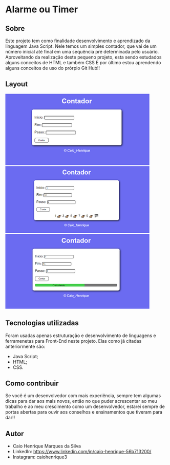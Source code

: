 # Alarme ou Timer

## Sobre
Este projeto tem como finalidade desenvolvimento e aprendizado da linguagem Java Script.
Nele temos um simples contador, que vai de um número inicial até final em uma sequência 
pré determinada pelo usuário. 
Aproveitando da realização deste pequeno projeto, esta sendo estudados alguns 
conceitos de HTML e também CSS
E por último estou aprendendo alguns conceitos de uso do prórpio Git Hub!!

## Layout
<img width="450" heigth="500" src="src/images/image1.png"> 
<img width="450" heigth="500" src="src/images/image2.png"> 
<img width="450" heigth="500" src="src/images/image3.png"> 

## Tecnologias utilizadas
Foram usadas apenas estruturação e desenvolvimento de linguagens e ferramenetas para Front-End
neste projeto. Elas como já citadas anteriormente são:

 - Java Script;
 - HTML;
 - CSS.

## Como contribuir
Se você é um desenvolvedor com mais experiência, sempre tem algumas dicas para dar aos mais novos,
então no que puder acrescentar ao meu trabalho e ao meu crescimento como um desenvolvedor, estarei 
sempre de portas abertas para ouvir aos conselhos e ensinamentos que tiveram para dar!!

## Autor 

 - Caio Henrique Marques da Silva
 - LinkedIn: https://www.linkedin.com/in/caio-henrique-56b713200/
 - Instagram: caiohenrique3